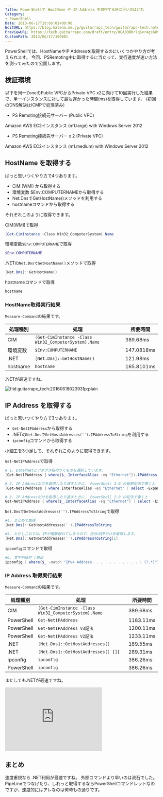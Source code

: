 ```yaml
---
Title: PowerShellで HostName や IP Address を取得する時に早いのはどれ
Category:
- PowerShell
Date: 2013-06-17T19:06:01+09:00
EditURL: https://blog.hatena.ne.jp/guitarrapc_tech/guitarrapc-tech.hatenablog.com/atom/entry/6802418398340924647
PreviewURL: https://tech.guitarrapc.com/draft/entry/HCA03BhrlqSvr4gcAOvILLIdWS4
CustomPath: 2013/06/17/190601
---
```


<!--
Date: 2013-06-17T19:06:01+09:00
URL: https://tech.guitarrapc.com/entry/2013/06/17/190601
-->

PowerShellでは、HostNameやIP Addressを取得するのにいくつかやり方が考えられます。 今回、PSRemoting中に取得するに当たって、実行速度が速い方法を測ってみたので公開します。

## 検証環境

以下を同一ZoneのPublic VPCからPrivate VPC x2に向けて10回実行した結果で、単一インスタンスに対して最も遅かった時間(ms)を取得しています。 (初回のDNS解決はICMPで処理済み)

- PS Remoting接続元サーバー (Public VPC)

Amazon AWS EC2インスタンス (m1.large) with Windows Server 2012

- PS Remoting接続先サーバー x 2 (Private VPC)

Amazon AWS EC2インスタンス (m1.medium) with Windows Server 2012

## HostName を取得する

ぱっと思いつくやり方で4つあります。

- CIM (WMI) から取得する
- 環境変数 $Env:COMPUTERNAMEから取得する
- Net.DnsでGetHostName()メソッドを利用する
- hostnameコマンドから取得する

それぞれこのように取得できます。

CIM(WMI)で取得

```ps1
(Get-CimInstance -Class Win32_ComputerSystem).Name
```

環境変数`$Env:COMPUTERNAME`で取得

```ps1
$Env:COMPUTERNAME
```

.NETの`Net.DnsでGetHostName()`メソッドで取得

```ps1
[Net.Dns]::GetHostName()
```

hostnameコマンドで取得

```ps1
hostname
```

### HostName取得実行結果

`Measure-Command`の結果です。

| 処理種別 | 処理 | 所要時間 |
| --- | --- | --- |
| CIM | `(Get-CimInstance -Class Win32_ComputerSystem).Name` | 389.68ms |
| 環境変数 | `$Env:COMPUTERNAME` | 147.0818ms |
| .NET | `[Net.Dns]::GetHostName()` | 121.98ms |
| hostname | `hostname` | 165.8101ms |

.NETが最速ですね。

<img class="hatena-fotolife" title="f:id:guitarrapc_tech:20160618023931p:plain" src="//cdn-ak.f.st-hatena.com/images/fotolife/g/guitarrapc_tech/20160618/20160618023931.png" alt="f:id:guitarrapc_tech:20160618023931p:plain" />

## IP Address を取得する

ぱっと思いつくやり方で3つあります。

- `Get-NetIPAddress`から取得する
- .NETの`Net.DnsでGetHostAddresses('').IPAddressToString`を利用する
- `ipconfig`コマンドから取得する

小細工を3つ足して、それぞれこのように取得できます。

`Get-NetIPAddress`で取得

```ps1
# 1. Ethernetとアダプタ名のつくものを選択しています。
(Get-NetIPAddress | where{$_.InterfaceAlias -eq "Ethernet"}).IPAddress

# 2. IP Addressだけを取得したり渡すときに、 PowerShell 3.0 の省略記法で書くと
(Get-NetIPAddress | where InterfaceAlias -eq "Ethernet" | select -ExpandProperty IPAddress)

# 3. IP Addressだけを取得したり渡すときに、 PowerShell 2.0 の記法で書くと
Get-NetIPAddress | where{$_.InterfaceAlias -eq "Ethernet"} | select -ExpandProperty IPAddress
```


`Net.DnsでGetHostAddresses('').IPAddressToString`で取得

```ps1
#4. まとめて取得
[Net.Dns]::GetHostAddresses('').IPAddressToString

#5. ただしこれでは、IPが複数取れてしまうので、自分のIPだけを取得します。
[Net.Dns]::GetHostAddresses('').IPAddressToString[1]
```


`ipconfig`コマンドで取得

```ps1
#6. 文字列操作 (白目
ipconfig | where{$_ -match "IPv4 Address. . . . . . . . . . . : (?.*)"} | %{$Matches.ip}
```

### IP Address 取得実行結果

`Measure-Command`の結果です。

| 処理種別 | 処理 | 所要時間 |
| --- | --- | --- |
| CIM | `(Get-CimInstance -Class Win32_ComputerSystem).Name` | 389.68ms |
| PowerShell | `Get-NetIPAddress` | 1183.11ms |
| PowerShell | `Get-NetIPAddress V3記法` | 1200.11ms |
| PowerShell | `Get-NetIPAddress V2記法` | 1233.11ms |
| .NET | `[Net.Dns]::GetHostAddresses()` | 189.55ms |
| .NET | `[Net.Dns]::GetHostAddresses() [1]` | 289.31ms |
| ipconfig | `ipconfig` | 386.26ms |
| PowerShell | `ipconfig` | 386.26ms |

またしても.NETが最速ですね。

<iframe src="https://onedrive.live.com/embed?cid=D0D99BE0D6F89C8B&amp;resid=D0D99BE0D6F89C8B%211611&amp;authkey=ADBuKJNbtXmxipM" width="319" height="209" frameborder="0" scrolling="no"></iframe>

## まとめ

速度重視なら .NET利用が最速ですね。 外部コマンドより早いのは流石でした。 PipeLineでつなげたり、しれっと取得するならPowerShellコマンドレットなのですが、速度的にはアレなのは何時もの通りです。
